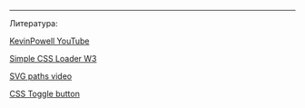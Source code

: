 




--- 

Литература: <br>

[KevinPowell YouTube](https://www.youtube.com/watch?v=MXWP56LUI3g&t=1252s&ab_channel=KevinPowell)

[Simple CSS Loader W3](https://www.w3schools.com/howto/howto_css_loader.asp#:~:text=The%20border%2Dradius%20property%20transforms,%22%20(see%20example%20below).)

[SVG paths video](https://www.youtube.com/watch?v=ULomsOSk4JA&ab_channel=HunorM%C3%A1rtonBorb%C3%A9ly)

[CSS Toggle button](https://www.youtube.com/watch?v=N8BZvfRD_eU&ab_channel=WebDevSimplified) 
